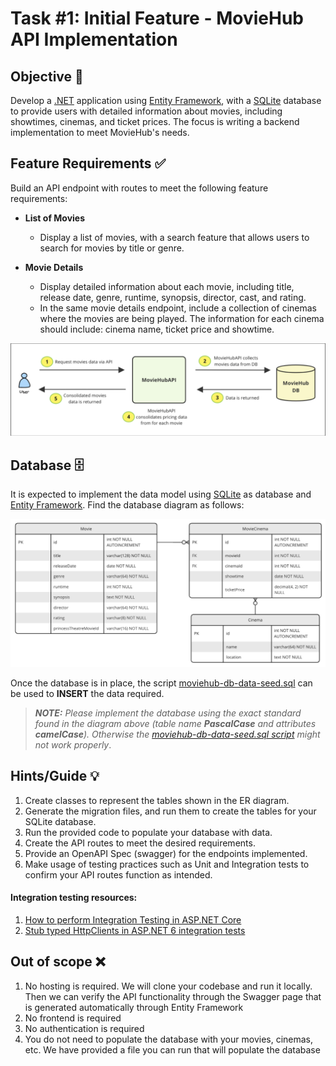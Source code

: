 # Task #1: Initial Feature - MovieHub API Implementation

## Objective 🎯
Develop a [.NET](https://dotnet.microsoft.com/en-us/learn/dotnet/what-is-dotnet) application using [Entity Framework](https://learn.microsoft.com/en-us/ef/), with a [SQLite](https://www.sqlite.org/) database to provide users with detailed information about movies, including showtimes, cinemas, and ticket prices. The focus is writing a backend implementation to meet MovieHub's needs.

## Feature Requirements ✅
Build an API endpoint with routes to meet the following feature requirements:

* __List of Movies__
  * Display a list of movies, with a search feature that allows users to search for movies by title or genre.

* __Movie Details__
  * Display detailed information about each movie, including title, release date, genre, runtime, synopsis, director, cast, and rating.
  * In the same movie details endpoint, include a collection of cinemas where the movies are being played. The information for each cinema should include: cinema name, ticket price and showtime.

![initial-diagram](assets/diagram-1.png)

## Database 🗄

It is expected to implement the data model using [SQLite](https://www.sqlite.org/) as database and [Entity Framework](https://learn.microsoft.com/en-us/ef/). Find the database diagram as follows:

![initial-diagram](assets/task-1-database-diagram.png)


Once the database is in place, the script [moviehub-db-data-seed.sql](db/moviehub-db-data-seed.sql) can be used to **INSERT** the data required.

> **_NOTE:_**  _Please implement the database using the exact standard found in the diagram above (table name **PascalCase** and attributes **camelCase**). Otherwise the [moviehub-db-data-seed.sql script](db/moviehub-db-data-seed.sql) might not work properly_.

## Hints/Guide 💡

1. Create classes to represent the tables shown in the ER diagram.
2. Generate the migration files, and run them to create the tables for your SQLite database.
3. Run the provided code to populate your database with data.
4. Create the API routes to meet the desired requirements.
5. Provide an OpenAPI Spec (swagger) for the endpoints implemented.
6. Make usage of testing practices such as Unit and Integration tests to confirm your API routes function as intended.

#### Integration testing resources: 
1. [How to perform Integration Testing in ASP.NET Core](https://www.hosting.work/aspnet-core-integration-testing/)
2. [Stub typed HttpClients in ASP.NET 6 integration tests](https://mattfrear.com/2023/03/23/stub-typed-httpclients-in-asp-net-6-integration-tests/)

## Out of scope ❌
1. No hosting is required. We will clone your codebase and run it locally. Then we can verify the API functionality through the Swagger page that is generated automatically through Entity Framework
2. No frontend is required
3. No authentication is required
4. You do not need to populate the database with your movies, cinemas, etc. We have provided a file you can run that will populate the database
